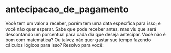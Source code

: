 # antecipacao_de_pagamento
Você tem um valor a receber, porém tem uma data específica para isso; e você não quer esperar. Sabe que pode receber antes, mas viu que será descontando um porcentual para cada dia que deseja antecipar.  Você não é bom com matemática? Ou talvez náo quer  gastar sue tempo fazendo cálculos lógicos  para isso?  Resolvo para você:
